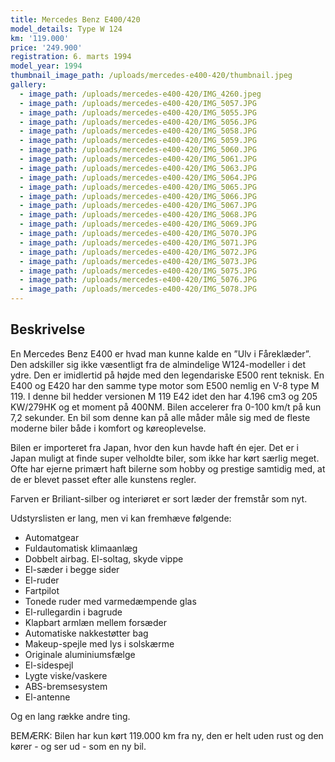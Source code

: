 ```yaml
---
title: Mercedes Benz E400/420
model_details: Type W 124
km: '119.000'
price: '249.900'
registration: 6. marts 1994
model_year: 1994
thumbnail_image_path: /uploads/mercedes-e400-420/thumbnail.jpeg
gallery:
  - image_path: /uploads/mercedes-e400-420/IMG_4260.jpeg
  - image_path: /uploads/mercedes-e400-420/IMG_5057.JPG
  - image_path: /uploads/mercedes-e400-420/IMG_5055.JPG
  - image_path: /uploads/mercedes-e400-420/IMG_5056.JPG
  - image_path: /uploads/mercedes-e400-420/IMG_5058.JPG
  - image_path: /uploads/mercedes-e400-420/IMG_5059.JPG
  - image_path: /uploads/mercedes-e400-420/IMG_5060.JPG
  - image_path: /uploads/mercedes-e400-420/IMG_5061.JPG
  - image_path: /uploads/mercedes-e400-420/IMG_5063.JPG
  - image_path: /uploads/mercedes-e400-420/IMG_5064.JPG
  - image_path: /uploads/mercedes-e400-420/IMG_5065.JPG
  - image_path: /uploads/mercedes-e400-420/IMG_5066.JPG
  - image_path: /uploads/mercedes-e400-420/IMG_5067.JPG
  - image_path: /uploads/mercedes-e400-420/IMG_5068.JPG
  - image_path: /uploads/mercedes-e400-420/IMG_5069.JPG
  - image_path: /uploads/mercedes-e400-420/IMG_5070.JPG
  - image_path: /uploads/mercedes-e400-420/IMG_5071.JPG
  - image_path: /uploads/mercedes-e400-420/IMG_5072.JPG
  - image_path: /uploads/mercedes-e400-420/IMG_5073.JPG
  - image_path: /uploads/mercedes-e400-420/IMG_5075.JPG
  - image_path: /uploads/mercedes-e400-420/IMG_5076.JPG
  - image_path: /uploads/mercedes-e400-420/IMG_5078.JPG
---
```


## Beskrivelse

En Mercedes Benz E400 er hvad man kunne kalde en ”Ulv i F&aring;rekl&aelig;der”. Den adskiller sig ikke v&aelig;sentligt fra de almindelige W124-modeller i det ydre. Den er imidlertid p&aring; h&oslash;jde med den legendariske E500 rent teknisk. En E400 og E420 har den samme type motor som E500 nemlig en V-8 type M 119. I denne bil hedder versionen M 119 E42 idet den har 4.196 cm3 og 205 KW/279HK og et moment p&aring; 400NM. Bilen accelerer fra 0-100 km/t p&aring; kun 7,2 sekunder. En bil som denne kan p&aring; alle m&aring;der m&aring;le sig med de fleste moderne biler b&aring;de i komfort og k&oslash;reoplevelse.

Bilen er importeret fra Japan, hvor den kun havde haft &eacute;n ejer. Det er i Japan muligt at finde super velholdte biler, som ikke har k&oslash;rt s&aelig;rlig meget. Ofte har ejerne prim&aelig;rt haft bilerne som hobby og prestige samtidig med, at de er blevet passet efter alle kunstens regler.

Farven er Briliant-silber og interi&oslash;ret er sort l&aelig;der der fremst&aring;r som nyt.

Udstyrslisten er lang, men vi kan fremh&aelig;ve f&oslash;lgende:

* Automatgear
* Fuldautomatisk klimaanl&aelig;g
* Dobbelt airbag. El-soltag, skyde vippe
* El-s&aelig;der i begge sider
* El-ruder
* Fartpilot
* Tonede ruder med varmed&aelig;mpende glas
* El-rullegardin i bagrude
* Klapbart arml&aelig;n mellem fors&aelig;der
* Automatiske nakkest&oslash;tter bag
* Makeup-spejle med lys i solsk&aelig;rme
* Originale aluminiumsf&aelig;lge
* El-sidespejl
* Lygte viske/vaskere
* ABS-bremsesystem
* El-antenne

Og en lang r&aelig;kke andre ting.

BEM&AElig;RK: Bilen har kun k&oslash;rt 119.000 km fra ny, den er helt uden rust og den k&oslash;rer - og ser ud - som en ny bil.

&nbsp;